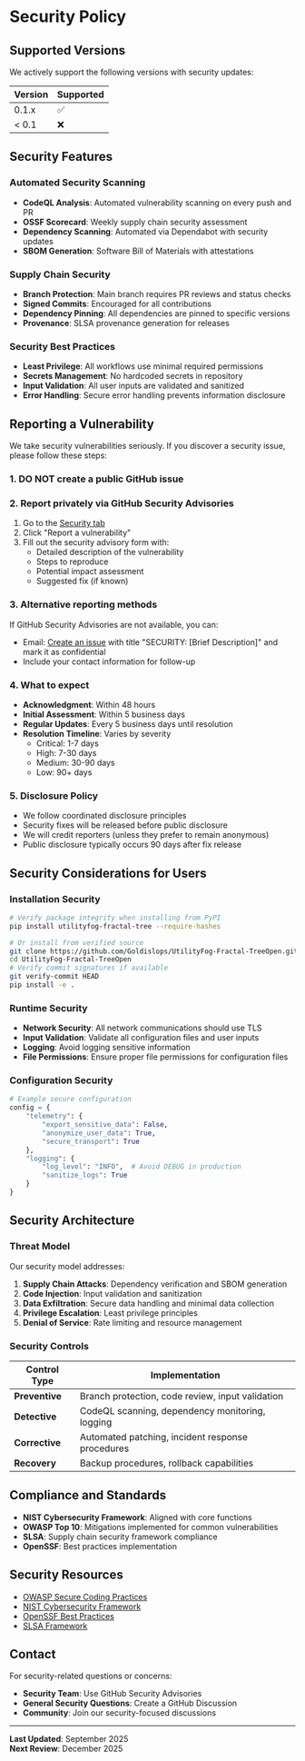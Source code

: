 
# Security Policy

## Supported Versions

We actively support the following versions with security updates:

| Version | Supported          |
| ------- | ------------------ |
| 0.1.x   | :white_check_mark: |
| < 0.1   | :x:                |

## Security Features

### Automated Security Scanning

- **CodeQL Analysis**: Automated vulnerability scanning on every push and PR
- **OSSF Scorecard**: Weekly supply chain security assessment
- **Dependency Scanning**: Automated via Dependabot with security updates
- **SBOM Generation**: Software Bill of Materials with attestations

### Supply Chain Security

- **Branch Protection**: Main branch requires PR reviews and status checks
- **Signed Commits**: Encouraged for all contributions
- **Dependency Pinning**: All dependencies are pinned to specific versions
- **Provenance**: SLSA provenance generation for releases

### Security Best Practices

- **Least Privilege**: All workflows use minimal required permissions
- **Secrets Management**: No hardcoded secrets in repository
- **Input Validation**: All user inputs are validated and sanitized
- **Error Handling**: Secure error handling prevents information disclosure

## Reporting a Vulnerability

We take security vulnerabilities seriously. If you discover a security issue, please follow these steps:

### 1. **DO NOT** create a public GitHub issue

### 2. Report privately via GitHub Security Advisories

1. Go to the [Security tab](https://github.com/Goldislops/UtilityFog-Fractal-TreeOpen/security)
2. Click "Report a vulnerability"
3. Fill out the security advisory form with:
   - Detailed description of the vulnerability
   - Steps to reproduce
   - Potential impact assessment
   - Suggested fix (if known)

### 3. Alternative reporting methods

If GitHub Security Advisories are not available, you can:

- Email: [Create an issue](https://github.com/Goldislops/UtilityFog-Fractal-TreeOpen/issues/new) with title "SECURITY: [Brief Description]" and mark it as confidential
- Include your contact information for follow-up

### 4. What to expect

- **Acknowledgment**: Within 48 hours
- **Initial Assessment**: Within 5 business days
- **Regular Updates**: Every 5 business days until resolution
- **Resolution Timeline**: Varies by severity
  - Critical: 1-7 days
  - High: 7-30 days
  - Medium: 30-90 days
  - Low: 90+ days

### 5. Disclosure Policy

- We follow coordinated disclosure principles
- Security fixes will be released before public disclosure
- We will credit reporters (unless they prefer to remain anonymous)
- Public disclosure typically occurs 90 days after fix release

## Security Considerations for Users

### Installation Security

```bash
# Verify package integrity when installing from PyPI
pip install utilityfog-fractal-tree --require-hashes

# Or install from verified source
git clone https://github.com/Goldislops/UtilityFog-Fractal-TreeOpen.git
cd UtilityFog-Fractal-TreeOpen
# Verify commit signatures if available
git verify-commit HEAD
pip install -e .
```

### Runtime Security

- **Network Security**: All network communications should use TLS
- **Input Validation**: Validate all configuration files and user inputs
- **Logging**: Avoid logging sensitive information
- **File Permissions**: Ensure proper file permissions for configuration files

### Configuration Security

```python
# Example secure configuration
config = {
    "telemetry": {
        "export_sensitive_data": False,
        "anonymize_user_data": True,
        "secure_transport": True
    },
    "logging": {
        "log_level": "INFO",  # Avoid DEBUG in production
        "sanitize_logs": True
    }
}
```

## Security Architecture

### Threat Model

Our security model addresses:

1. **Supply Chain Attacks**: Dependency verification and SBOM generation
2. **Code Injection**: Input validation and sanitization
3. **Data Exfiltration**: Secure data handling and minimal data collection
4. **Privilege Escalation**: Least privilege principles
5. **Denial of Service**: Rate limiting and resource management

### Security Controls

| Control Type | Implementation |
|--------------|----------------|
| **Preventive** | Branch protection, code review, input validation |
| **Detective** | CodeQL scanning, dependency monitoring, logging |
| **Corrective** | Automated patching, incident response procedures |
| **Recovery** | Backup procedures, rollback capabilities |

## Compliance and Standards

- **NIST Cybersecurity Framework**: Aligned with core functions
- **OWASP Top 10**: Mitigations implemented for common vulnerabilities
- **SLSA**: Supply chain security framework compliance
- **OpenSSF**: Best practices implementation

## Security Resources

- [OWASP Secure Coding Practices](https://owasp.org/www-project-secure-coding-practices-quick-reference-guide/)
- [NIST Cybersecurity Framework](https://www.nist.gov/cyberframework)
- [OpenSSF Best Practices](https://bestpractices.coreinfrastructure.org/)
- [SLSA Framework](https://slsa.dev/)

## Contact

For security-related questions or concerns:

- **Security Team**: Use GitHub Security Advisories
- **General Security Questions**: Create a GitHub Discussion
- **Community**: Join our security-focused discussions

---

**Last Updated**: September 2025  
**Next Review**: December 2025
